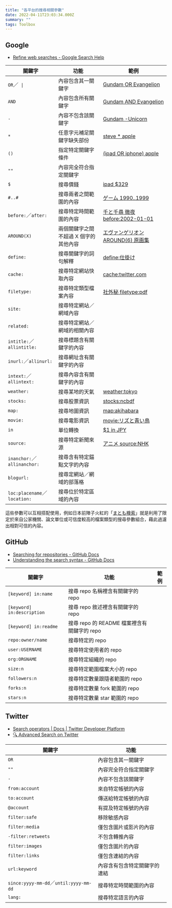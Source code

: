 ```yaml
---
title: "各平台的搜尋相關參數"
date: 2022-04-11T23:03:34.000Z
summary: ""
tags: Toolbox
---
```


## Google

- [Refine web searches - Google Search Help](https://support.google.com/websearch/answer/2466433)

| 關鍵字                       | 功能                                  | 範例                                                                                                                                                                                    |
| ---------------------------- | ------------------------------------- | --------------------------------------------------------------------------------------------------------------------------------------------------------------------------------------- |
| `OR`／` \|`                  | 內容包含其一關鍵字                    | [Gundam OR Evangelion](https://www.google.com/search?&q=Gundam+OR+Evangelion)                                                                                                           |
| `AND`                        | 內容包含所有關鍵字                    | [Gundam AND Evangelion](https://www.google.com/search?&q=Gundam+AND+Evangelion)                                                                                                         |
| `-`                          | 內容不包含該關鍵字                    | [Gundam -Unicorn](https://www.google.com/search?&q=Gundam+-Unicorn)                                                                                                                     |
| `*`                          | 任意字元補足關鍵字缺失部份            | [steve \* apple](https://www.google.com/search?q=steve+*+apple)                                                                                                                         |
| `()`                         | 指定特定關鍵字條件                    | [(ipad OR iphone) apple](https://www.google.com/search?q=%28ipad+OR+iphone%29+apple)                                                                                                    |
| `""`                         | 內容完全符合指定關鍵字                |                                                                                                                                                                                         |
| `$`                          | 搜尋價錢                              | [ipad $329](https://www.google.com/search?q=ipad+%24329)                                                                                                                                |
| `#..#`                       | 搜尋兩者之間範圍的內容                | [ゲーム 1990..1999](https://www.google.com/search?q=%E3%82%B2%E3%83%BC%E3%83%A0+1990..1999)                                                                                             |
| `before:`／`after:`          | 搜尋特定時間範圍的內容                | [千と千尋 徹夜 before:2002-01-01](https://www.google.com/search?q=%E5%8D%83%E3%81%A8%E5%8D%83%E5%B0%8B+%E5%BE%B9%E5%A4%9C+before%3A2002-01-01)                                          |
| `AROUND(X)`                  | 兩個關鍵字之間不超過 X 個字的其他內容 | [エヴァンゲリオン AROUND(6) 原画集](https://www.google.com/search?q=%E3%82%A8%E3%83%B4%E3%82%A1%E3%83%B3%E3%82%B2%E3%83%AA%E3%82%AA%E3%83%B3+AROUND%286%29+%E5%8E%9F%E7%94%BB%E9%9B%86) |
| `define:`                    | 搜尋關鍵字的詞句解釋                  | [define:仕掛け](https://www.google.com/search?q=define%3A%E4%BB%95%E6%8E%9B%E3%81%91)                                                                                                   |
| `cache:`                     | 搜尋特定網站快取內容                  | [cache:twitter.com](http://webcache.googleusercontent.com/search?q=cache%3Atwitter.com)                                                                                                 |
| `filetype:`                  | 搜尋特定類型檔案內容                  | [社外秘 filetype:pdf](https://www.google.com/search?q=%E7%A4%BE%E5%A4%96%E7%A7%98+filetype:pdf)                                                                                         |
| `site:`                      | 搜尋特定網站／網域內容                |                                                                                                                                                                                         |
| `related:`                   | 搜尋特定網站／網域的相關內容          |                                                                                                                                                                                         |
| `intitle:`／`allintitle:`    | 搜尋標題含有關鍵字的內容              |                                                                                                                                                                                         |
| `inurl:`／`allinurl:`        | 搜尋網址含有關鍵字的內容              |                                                                                                                                                                                         |
| `intext:`／`allintext:`      | 搜尋內容含有關鍵字的內容              |                                                                                                                                                                                         |
| `weather:`                   | 搜尋某地的天氣                        | [weather:tokyo](https://www.google.com/search?q=weather%3Atokyo)                                                                                                                        |
| `stocks:`                    | 搜尋股票資訊                          | [stocks:ncbdf](https://www.google.com/search?q=stock%3Ancbdf)                                                                                                                           |
| `map:`                       | 搜尋地圖資訊                          | [map:akihabara](https://www.google.com/search?q=map%3Aakihabara)                                                                                                                        |
| `movie:`                     | 搜尋電影資訊                          | [movie:リズと青い鳥](https://www.google.com/search?q=movie%3A%E3%83%AA%E3%82%BA%E3%81%A8%E9%9D%92%E3%81%84%E9%B3%A5)                                                                    |
| `in`                         | 單位轉換                              | [$1 in JPY](https://www.google.com/search?q=%241+in+JPY)                                                                                                                                |
| `source:`                    | 搜尋特定新聞來源                      | [アニメ source:NHK](https://www.google.com/search?q=%E3%82%A2%E3%83%8B%E3%83%A1+source%3ANHK&tbm=nws)                                                                                   |
| `inanchor:`／`allinanchor:`  | 搜尋含有特定錨點文字的內容            |                                                                                                                                                                                         |
| `blogurl:`                   | 搜尋定網站／網域的部落格              |                                                                                                                                                                                         |
| `loc:placename`／`location:` | 搜尋位於特定區域的內容                |                                                                                                                                                                                         |

這些參數可以互相搭配使用，例如日本前陣子火紅的「[まとも検索](https://fukuyuki.github.io/mtm.html)」就是利用了限定於來自公家機關、論文單位或可信度較高的檔案類型的搜尋參數組合，藉此過濾出相對可信的內容。

## GitHub

- [Searching for repositories - GitHub Docs](https://docs.github.com/en/search-github/searching-on-github/searching-for-repositories)
- [Understanding the search syntax - GitHub Docs](https://docs.github.com/en/search-github/getting-started-with-searching-on-github/understanding-the-search-syntax)

| 關鍵字                     | 功能                                        | 範例 |
| -------------------------- | ------------------------------------------- | ---- |
| `[keyword] in:name`        | 搜尋 repo 名稱裡含有關鍵字的 repo           |      |
| `[keyword] in:description` | 搜尋 repo 敘述裡含有關鍵字的 repo           |      |
| `[keyword] in:readme`      | 搜尋 repo 的 README 檔案裡含有關鍵字的 repo |      |
| `repo:owner/name`          | 搜尋特定的 repo                             |      |
| `user:USERNAME`            | 搜尋特定使用者的 repo                       |      |
| `org:ORGNAME`              | 搜尋特定組織的 repo                         |      |
| `size:n`                   | 搜尋特定範圍檔案大小的 repo                 |      |
| `followers:n`              | 搜尋特定數量跟隨者範圍的 repo               |      |
| `forks:n`                  | 搜尋特定數量 fork 範圍的 repo               |      |
| `stars:n`                  | 搜尋特定數量 star 範圍的 repo               |      |

## Twitter

- [Search operators | Docs | Twitter Developer Platform](https://developer.twitter.com/en/docs/twitter-api/v1/rules-and-filtering/search-operators)
- [🔍 Advanced Search on Twitter](https://github.com/igorbrigadir/twitter-advanced-search)

| 關鍵字                                 | 功能                         |
| -------------------------------------- | ---------------------------- |
| `OR`                                   | 內容包含其一關鍵字           |
| `""`                                   | 內容完全符合指定關鍵字       |
| `-`                                    | 內容不包含該關鍵字           |
| `from:account`                         | 來自特定帳號的內容           |
| `to:account`                           | 傳送給特定帳號的內容         |
| `@account`                             | 有提及特定帳號的內容         |
| `filter:safe`                          | 移除敏感內容                 |
| `filter:media`                         | 僅包含圖片或影片的內容       |
| `-filter:retweets`                     | 不包含轉推內容               |
| `filter:images`                        | 僅包含圖片的內容             |
| `filter:links`                         | 僅包含連結的內容             |
| `url:keyword`                          | 內容含有包含特定關鍵字的連結 |
| `since:yyyy-mm-dd`／`until:yyyy-mm-dd` | 搜尋特定時間範圍的內容       |
| `lang:`                                | 搜尋特定語言的內容           |
